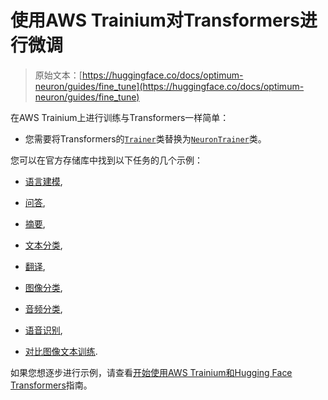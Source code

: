 # 使用AWS Trainium对Transformers进行微调

> 原始文本：[https://huggingface.co/docs/optimum-neuron/guides/fine_tune](https://huggingface.co/docs/optimum-neuron/guides/fine_tune)

在AWS Trainium上进行训练与Transformers一样简单：

+   您需要将Transformers的[`Trainer`](https://huggingface.co/docs/transformers/main_classes/trainer)类替换为[`NeuronTrainer`](https://huggingface.co/docs/optimum/neuron/package_reference/trainer)类。

您可以在官方存储库中找到以下任务的几个示例：

+   [语言建模](https://github.com/huggingface/optimum-neuron/tree/main/examples/language-modeling),

+   [问答](https://github.com/huggingface/optimum-neuron/tree/main/examples/question-answering),

+   [摘要](https://github.com/huggingface/optimum-neuron/tree/main/examples/summarization),

+   [文本分类](https://github.com/huggingface/optimum-neuron/tree/main/examples/text-classification),

+   [翻译](https://github.com/huggingface/optimum-neuron/tree/main/examples/translation),

+   [图像分类](https://github.com/huggingface/optimum-neuron/tree/main/examples/image-classification),

+   [音频分类](https://github.com/huggingface/optimum-neuron/tree/main/examples/audio-classification),

+   [语音识别](https://github.com/huggingface/optimum-neuron/tree/main/examples/speech-recognition),

+   [对比图像文本训练](https://github.com/huggingface/optimum-neuron/tree/main/examples/contrastive-image-text).

如果您想逐步进行示例，请查看[开始使用AWS Trainium和Hugging Face Transformers](../tutorials/fine_tune_bert)指南。

